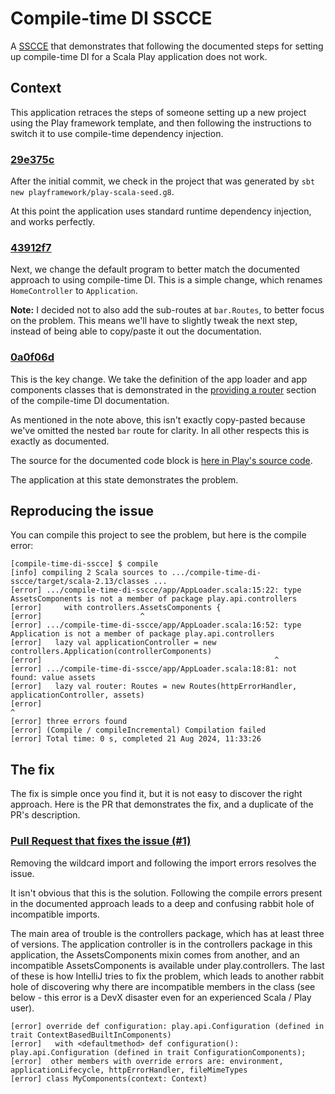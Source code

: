 Compile-time DI SSCCE
=====================

A [SSCCE](http://www.sscce.org/) that demonstrates that following the documented steps for setting up compile-time DI for a Scala Play application does not work.

## Context

This application retraces the steps of someone setting up a new project using the Play framework template, and then following the instructions to switch it to use compile-time dependency injection.

### [29e375c](https://github.com/adamnfish/play-compile-time-di-sscce/commit/29e375c618cfa52820880d3e887ec0260513abf4)

After the initial commit, we check in the project that was generated by `sbt new playframework/play-scala-seed.g8`.

At this point the application uses standard runtime dependency injection, and works perfectly.

### [43912f7](https://github.com/adamnfish/play-compile-time-di-sscce/commit/43912f7347146766e406add5ea73d36cb75b5e21)

Next, we change the default program to better match the documented approach to using compile-time DI.
This is a simple change, which renames `HomeController` to `Application`.

**Note:** I decided not to also add the sub-routes at `bar.Routes`, to better focus on the problem.
This means we'll have to slightly tweak the next step, instead of being able to copy/paste it out the documentation.

### [0a0f06d](https://github.com/adamnfish/play-compile-time-di-sscce/commit/0a0f06d99d0535c9fae21371d645c5ff036341e5)

This is the key change. We take the definition of the app loader and app components classes that is demonstrated in the
[providing a router](https://www.playframework.com/documentation/3.0.x/ScalaCompileTimeDependencyInjection#Providing-a-router)
section of the compile-time DI documentation.

As mentioned in the note above, this isn't exactly copy-pasted because we've omitted the nested `bar` route for clarity.
In all other respects this is exactly as documented.

The source for the documented code block is [here in Play's source code](https://github.com/playframework/playframework/blob/b1f5470a2d1f0fc9a45db8de4d381b5dc1b1a01b/documentation/manual/working/scalaGuide/main/dependencyinjection/code/CompileTimeDependencyInjection.scala#L105-L126).

The application at this state demonstrates the problem.

## Reproducing the issue

You can compile this project to see the problem, but here is the compile error:

```
[compile-time-di-sscce] $ compile
[info] compiling 2 Scala sources to .../compile-time-di-sscce/target/scala-2.13/classes ...
[error] .../compile-time-di-sscce/app/AppLoader.scala:15:22: type AssetsComponents is not a member of package play.api.controllers
[error]     with controllers.AssetsComponents {
[error]                      ^
[error] .../compile-time-di-sscce/app/AppLoader.scala:16:52: type Application is not a member of package play.api.controllers
[error]   lazy val applicationController = new controllers.Application(controllerComponents)
[error]                                                    ^
[error] .../compile-time-di-sscce/app/AppLoader.scala:18:81: not found: value assets
[error]   lazy val router: Routes = new Routes(httpErrorHandler, applicationController, assets)
[error]                                                                                 ^
[error] three errors found
[error] (Compile / compileIncremental) Compilation failed
[error] Total time: 0 s, completed 21 Aug 2024, 11:33:26
```

## The fix

The fix is simple once you find it, but it is not easy to discover the right approach.
Here is the PR that demonstrates the fix, and a duplicate of the PR's description.

### [Pull Request that fixes the issue (#1)](https://github.com/adamnfish/play-compile-time-di-sscce/pull/1)

Removing the wildcard import and following the import errors resolves the issue.

It isn't obvious that this is the solution. Following the compile errors present in the documented approach leads to a deep and confusing rabbit hole of incompatible imports.

The main area of trouble is the controllers package, which has at least three of versions.
The application controller is in the controllers package in this application, the AssetsComponents mixin comes from another, and an incompatible AssetsComponents is available under play.controllers.
The last of these is how IntelliJ tries to fix the problem, which leads to another rabbit hole of discovering why there are incompatible members in the class (see below - this error is a DevX disaster even for an experienced Scala / Play user).

```
[error] override def configuration: play.api.Configuration (defined in trait ContextBasedBuiltInComponents)
[error]   with <defaultmethod> def configuration(): play.api.Configuration (defined in trait ConfigurationComponents);
[error]  other members with override errors are: environment, applicationLifecycle, httpErrorHandler, fileMimeTypes
[error] class MyComponents(context: Context)
```
